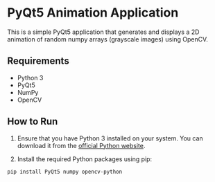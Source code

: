 # PyQt5 Animation Application

This is a simple PyQt5 application that generates and displays a 2D animation of random numpy arrays (grayscale images) using OpenCV.

## Requirements

- Python 3
- PyQt5
- NumPy
- OpenCV 

## How to Run

1. Ensure that you have Python 3 installed on your system. You can download it from the [official Python website](https://www.python.org/downloads/).

2. Install the required Python packages using pip:

```
pip install PyQt5 numpy opencv-python
```

